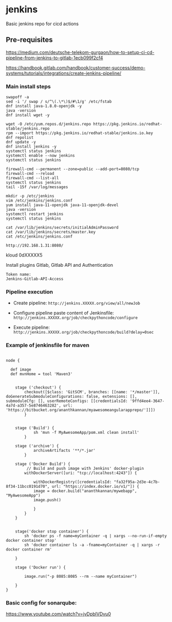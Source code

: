 # jenkins

Basic jenkins repo for cicd actions

## Pre-requisites

https://medium.com/deutsche-telekom-gurgaon/how-to-setup-ci-cd-pipeline-from-jenkins-to-gitlab-1ecb099f2cf4

https://handbook.gitlab.com/handbook/customer-success/demo-systems/tutorials/integrations/create-jenkins-pipeline/

### Main install steps

```
swapoff -a
sed -i '/ swap / s/^\(.\*\)$/#\1/g' /etc/fstab
dnf install java-1.8.0-openjdk -y
java -version
dnf install wget -y
```

```
wget -O /etc/yum.repos.d/jenkins.repo https://pkg.jenkins.io/redhat-stable/jenkins.repo
rpm --import https://pkg.jenkins.io/redhat-stable/jenkins.io.key
dnf repolist
dnf update -y
dnf install jenkins -y
systemctl status jenkins
systemctl enable --now jenkins
systemctl status jenkins
```

```
firewall-cmd --permanent --zone=public --add-port=8080/tcp
firewall-cmd --reload
firewall-cmd --list-all
systemctl status jenkins
tail -15f /var/log/messages
```

```
mkdir -p /etc/jenkins
vim /etc/jenkins/jenkins.conf
yum install java-11-openjdk java-11-openjdk-devel
java -version
systemctl restart jenkins
systemctl status jenkins
```

```
cat /var/lib/jenkins/secrets/initialAdminPassword
cat /var/lib/jenkins/secrets/master.key
cat /etc/jenkins/jenkins.conf
```

`http://192.168.1.31:8080/`

kloud
0dXXXXX5

Install plugins Gitlab, Gitlab API and Authentication

```
Token name:
Jenkins-Gitlab-API-Access
```

### Pipeline execution

- Create pipeline:
  `http://jenkins.XXXXX.org/view/all/newJob`

- Configure pipeline paste content of Jenkinsfile:
  `http://jenkins.XXXXX.org/job/checkpythoncode/configure`

- Execute pipeline:
  `http://jenkins.XXXXX.org/job/checkpythoncode/build?delay=0sec`

### Example of jenkinsfile for maven

```

node {

  def image
  def mvnHome = tool 'Maven3'


    stage ('checkout') {
        checkout([$class: 'GitSCM', branches: [[name: '*/master']], doGenerateSubmoduleConfigurations: false, extensions: [], submoduleCfg: [], userRemoteConfigs: [[credentialsId: '9ffd4ee4-3647-4a7d-a357-5e8746463282', url: 'https://bitbucket.org/ananthkannan/myawesomeangularapprepo/']]])
        }


    stage ('Build') {
            sh 'mvn -f MyAwesomeApp/pom.xml clean install'
        }

    stage ('archive') {
            archiveArtifacts '**/*.jar'
        }

    stage ('Docker Build') {
         // Build and push image with Jenkins' docker-plugin
        withDockerServer([uri: "tcp://localhost:4243"]) {

            withDockerRegistry([credentialsId: "fa32f95a-2d3e-4c7b-8f34-11bcc0191d70", url: "https://index.docker.io/v1/"]) {
            image = docker.build("ananthkannan/mywebapp", "MyAwesomeApp")
            image.push()

            }
        }
    }


    stage('docker stop container') {
        sh 'docker ps -f name=myContainer -q | xargs --no-run-if-empty docker container stop'
        sh 'docker container ls -a -fname=myContainer -q | xargs -r docker container rm'

    }

    stage ('Docker run') {

        image.run("-p 8085:8085 --rm --name myContainer")

    }
}
```

### Basic config for sonarqube:

https://www.youtube.com/watch?v=jvDpblVDvu0
